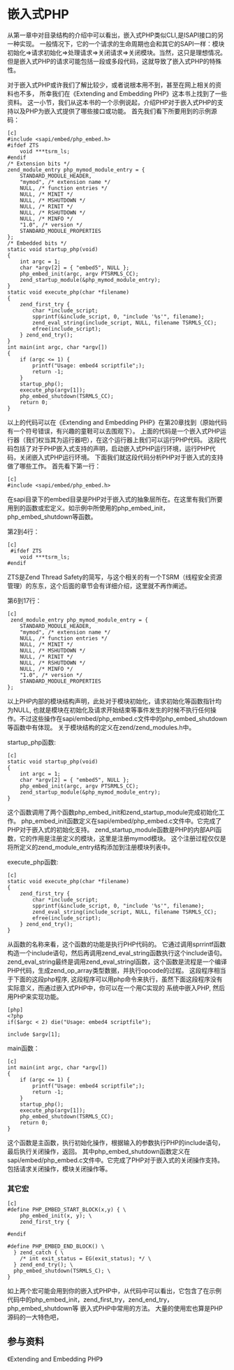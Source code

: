 # 嵌入式PHP
从第一章中对目录结构的介绍中可以看出，嵌入式PHP类似CLI,是ISAPI接口的另一种实现。
一般情况下，它的一个请求的生命周期也会和其它的SAPI一样：模块初始化=>请求初始化=>处理请求=>关闭请求=>关闭模块。当然，这只是理想情况。
但是嵌入式PHP的请求可能包括一段或多段代码，这就导致了嵌入式PHP的特殊性。

对于嵌入式PHP或许我们了解比较少，或者说根本用不到，甚至在网上相关的资料也不多，
所幸我们在《Extending and Embedding PHP》这本书上找到了一些资料。
这一小节，我们从这本书的一个示例说起，介绍PHP对于嵌入式PHP的支持以及PHP为嵌入式提供了哪些接口或功能。
首先我们看下所要用到的示例源码：

    [c]
    #include <sapi/embed/php_embed.h>
    #ifdef ZTS
        void ***tsrm_ls;
    #endif
    /* Extension bits */
    zend_module_entry php_mymod_module_entry = {
        STANDARD_MODULE_HEADER,
        "mymod", /* extension name */
        NULL, /* function entries */
        NULL, /* MINIT */
        NULL, /* MSHUTDOWN */
        NULL, /* RINIT */
        NULL, /* RSHUTDOWN */
        NULL, /* MINFO */
        "1.0", /* version */
        STANDARD_MODULE_PROPERTIES
    };
    /* Embedded bits */
    static void startup_php(void)
    {
        int argc = 1;
        char *argv[2] = { "embed5", NULL };
        php_embed_init(argc, argv PTSRMLS_CC);
        zend_startup_module(&php_mymod_module_entry);
    }
    static void execute_php(char *filename)
    {
        zend_first_try {
            char *include_script;
            spprintf(&include_script, 0, "include '%s'", filename);
            zend_eval_string(include_script, NULL, filename TSRMLS_CC);
            efree(include_script);
        } zend_end_try();
    }
    int main(int argc, char *argv[])
    {
        if (argc <= 1) {
            printf("Usage: embed4 scriptfile";);
            return -1;
        }
        startup_php();
        execute_php(argv[1]);
        php_embed_shutdown(TSRMLS_CC);
        return 0;
    }


以上的代码可以在《Extending and Embedding PHP》在第20章找到（原始代码有一个符号错误，有兴趣的童鞋可以去围观下）。
上面的代码是一个嵌入式PHP运行器（我们权当其为运行器吧），在这个运行器上我们可以运行PHP代码。
这段代码包括了对于PHP嵌入式支持的声明，启动嵌入式PHP运行环境，运行PHP代码，关闭嵌入式PHP运行环境。
下面我们就这段代码分析PHP对于嵌入式的支持做了哪些工作。 
首先看下第一行：

    [c]
    #include <sapi/embed/php_embed.h>

在sapi目录下的embed目录是PHP对于嵌入式的抽象层所在。在这里有我们所要用到的函数或宏定义。如示例中所使用的php_embed_init，php_embed_shutdown等函数。

第2到4行：

    [c]
     #ifdef ZTS
        void ***tsrm_ls;
    #endif

ZTS是Zend Thread Safety的简写，与这个相关的有一个TSRM（线程安全资源管理）的东东，这个后面的章节会有详细介绍，这里就不再作阐述。

第6到17行：

    [c]
     zend_module_entry php_mymod_module_entry = {
        STANDARD_MODULE_HEADER,
        "mymod", /* extension name */
        NULL, /* function entries */
        NULL, /* MINIT */
        NULL, /* MSHUTDOWN */
        NULL, /* RINIT */
        NULL, /* RSHUTDOWN */
        NULL, /* MINFO */
        "1.0", /* version */
        STANDARD_MODULE_PROPERTIES
    };

以上PHP内部的模块结构声明，此处对于模块初始化，请求初始化等函数指针均为NULL, 也就是模块在初始化及请求开始结束等事件发生的时候不执行任何操作。不过这些操作在sapi/embed/php_embed.c文件中的php_embed_shutdown等函数中有体现。
关于模块结构的定义在zend/zend_modules.h中。

startup_php函数:

    [c]
    static void startup_php(void)
    {
        int argc = 1;
        char *argv[2] = { "embed5", NULL };
        php_embed_init(argc, argv PTSRMLS_CC);
        zend_startup_module(&php_mymod_module_entry);
    }

这个函数调用了两个函数php_embed_init和zend_startup_module完成初始化工作。
php_embed_init函数定义在sapi/embed/php_embed.c文件中。它完成了PHP对于嵌入式的初始化支持。
zend_startup_module函数是PHP的内部API函数，它的作用是注册定义的模块，这里是注册mymod模块。
这个注册过程仅仅是将所定义的zend_module_entry结构添加到注册模块列表中。

execute_php函数:

    [c]
    static void execute_php(char *filename)
    {
        zend_first_try {
            char *include_script;
            spprintf(&include_script, 0, "include '%s'", filename);
            zend_eval_string(include_script, NULL, filename TSRMLS_CC);
            efree(include_script);
        } zend_end_try();
    }

从函数的名称来看，这个函数的功能是执行PHP代码的。
它通过调用sprrintf函数构造一个include语句，然后再调用zend_eval_string函数执行这个include语句。
zend_eval_string最终是调用zend_eval_stringl函数，这个函数是流程是一个编译PHP代码，生成zend_op_array类型数据，并执行opcode的过程。
这段程序相当于下面的这段php程序, 这段程序可以用php命令来执行，虽然下面这段程序没有实际意义，而通过嵌入式PHP中，你可以在一个用C实现的
系统中嵌入PHP, 然后用PHP来实现功能。

	[php]
	<?php
	if($argc < 2) die("Usage: embed4 scriptfile");

	include $argv[1];


main函数：

    [c]
    int main(int argc, char *argv[])
    {
        if (argc <= 1) {
            printf("Usage: embed4 scriptfile";);
            return -1;
        }
        startup_php();
        execute_php(argv[1]);
        php_embed_shutdown(TSRMLS_CC);
        return 0;
    }

这个函数是主函数，执行初始化操作，根据输入的参数执行PHP的include语句，最后执行关闭操作，返回。
其中php_embed_shutdown函数定义在sapi/embed/php_embed.c文件中。它完成了PHP对于嵌入式的关闭操作支持。包括请求关闭操作，模块关闭操作等。

### 其它宏

    [c]
    #define PHP_EMBED_START_BLOCK(x,y) { \
        php_embed_init(x, y); \
        zend_first_try {

    #endif

    #define PHP_EMBED_END_BLOCK() \
      } zend_catch { \
        /* int exit_status = EG(exit_status); */ \
      } zend_end_try(); \
      php_embed_shutdown(TSRMLS_C); \
    }

如上两个宏可能会用到你的嵌入式PHP中，从代码中可以看出，它包含了在示例代码中的php_embed_init，zend_first_try，zend_end_try，php_embed_shutdown等
嵌入式PHP中常用的方法。
大量的使用宏也算是PHP源码的一大特色吧，


## 参与资料
《Extending and Embedding PHP》
